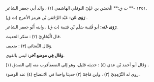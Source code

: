 ١٢٥١ -** ت ق:** الْحَسَن بن عَلِيّ النوفلي الهاشمي (١) ، والد أبي جعفر الشاعر.

**رَوَى عَن:** عَبْد الرَّحْمَن بْن هرمز الأعرج (ت ق) .

**رَوَى عَنه:** أبو قُتَيبة سَلْم بْن قتيبة (ت ق) ، وابنه أَبُو جعفر الشاعر.

قال الْبُخَارِيّ (٢) : منكر الحديث.

وَقَال النَّسَائي (٣) : ضعيف.

**وَقَال فِي موضع آخر:** ليس بالقوي.

وَقَال أبو أحمد بْن عدي (٤) : حديثه قليل، وهو إلى الضعفأقرب منه إلى الصدق (١) .

روى له التِّرْمِذِيّ (٢) ، وابن مَاجَهْ (٣) حديثا واحدا في الانتضاح (٤) عند الوضوء.